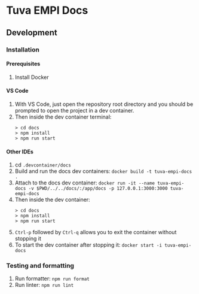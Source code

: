# Tuva EMPI Docs

## Development

### Installation

#### Prerequisites

1. Install Docker

#### VS Code

1. With VS Code, just open the repository root directory and you should be prompted to open the project in a dev container.
1. Then inside the dev container terminal:
   ```
   > cd docs
   > npm install
   > npm run start
   ```

#### Other IDEs

1. cd `.devcontainer/docs`
1. Build and run the docs dev containers: `docker build -t tuva-empi-docs .`
1. Attach to the docs dev container: `docker run -it --name tuva-empi-docs -v $PWD/../../docs/:/app/docs -p 127.0.0.1:3000:3000 tuva-empi-docs`
1. Then inside the dev container:
   ```
   > cd docs
   > npm install
   > npm run start
   ```
1. `Ctrl-p` followed by `Ctrl-q` allows you to exit the container without stopping it
1. To start the dev container after stopping it: `docker start -i tuva-empi-docs`

### Testing and formatting

1. Run formatter: `npm run format`
1. Run linter: `npm run lint`
